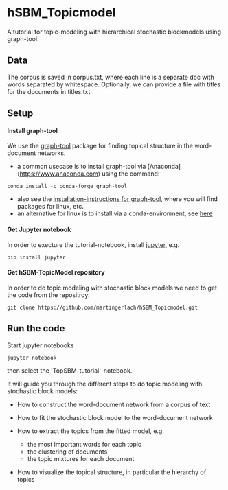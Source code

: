 # hSBM_Topicmodel

A tutorial for topic-modeling with hierarchical stochastic blockmodels using graph-tool.


## Data

The corpus is saved in corpus.txt, where each line is a separate doc with words separated by whitespace.
Optionally, we can provide a file with titles for the documents in titles.txt

## Setup

#### Install graph-tool

We use the [graph-tool](https://graph-tool.skewed.de/) package for finding topical structure in the word-document networks.
- a common usecase is to install graph-tool via [Anaconda] (https://www.anaconda.com) using the command:

`conda install -c conda-forge graph-tool`

- also see the [installation-instructions for graph-tool](https://git.skewed.de/count0/graph-tool/wikis/installation-instructions), where you will find packages for linux, etc.
- an alternative for linux is to install via a conda-environment, see [here](https://gitlab.com/ostrokach-forge/graph-tool)

#### Get Jupyter notebook

In order to execture the tutorial-notebook, install [jupyter](http://jupyter.org/), e.g.

`pip install jupyter`

#### Get hSBM-TopicModel repository

In order to do topic modeling with stochastic block models we need to get the code from the repositroy:

`git clone https://github.com/martingerlach/hSBM_Topicmodel.git`

## Run the code

Start jupyter notebooks

`jupyter notebook`

then select the 'TopSBM-tutorial'-notebook.

It will guide you through the different steps to do topic modeling with stochastic block models:

- How to construct the word-document network from a corpus of text

- How to fit the stochastic block model to the word-document network

- How to extract the topics from the fitted model, e.g.
	- the most important words for each topic
	- the clustering of documents
	- the topic mixtures for each document

- How to visualize the topical structure, in particular the hierarchy of topics


